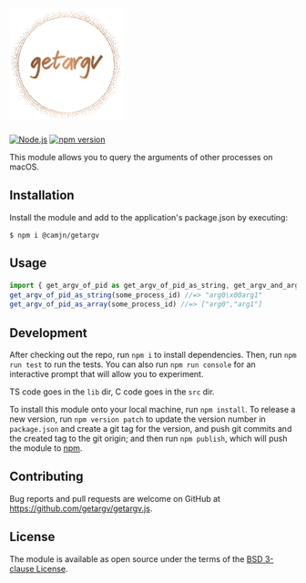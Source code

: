 <h1><img src="logo.svg" width="200" alt="getargv"></h1>

[![Node.js](https://github.com/getargv/getargv.js/actions/workflows/node.yml/badge.svg)](https://github.com/getargv/getargv.js/actions/workflows/node.yml)
[![npm version](https://badge.fury.io/js/@camjn%2Fgetargv.svg)](https://badge.fury.io/js/@camjn%2Fgetargv)

This module allows you to query the arguments of other processes on macOS.

## Installation

Install the module and add to the application's package.json by executing:

    $ npm i @camjn/getargv

## Usage

```js
import { get_argv_of_pid as get_argv_of_pid_as_string, get_argv_and_argc_of_pid as get_argv_of_pid_as_array } from "@camjn/getargv";
get_argv_of_pid_as_string(some_process_id) //=> "arg0\x00arg1"
get_argv_of_pid_as_array(some_process_id) //=> ["arg0","arg1"]
```

## Development

After checking out the repo, run `npm i` to install dependencies. Then, run `npm run test` to run the tests. You can also run `npm run console` for an interactive prompt that will allow you to experiment.

TS code goes in the `lib` dir, C code goes in the `src` dir.

To install this module onto your local machine, run `npm install`. To release a new version, run `npm version patch` to update the version number in `package.json` and create a git tag for the version, and push git commits and the created tag to the git origin; and then run `npm publish`, which will push the module to [npm](https://www.npmjs.com).

## Contributing

Bug reports and pull requests are welcome on GitHub at https://github.com/getargv/getargv.js.

## License

The module is available as open source under the terms of the [BSD 3-clause License](https://opensource.org/licenses/BSD-3-Clause).
